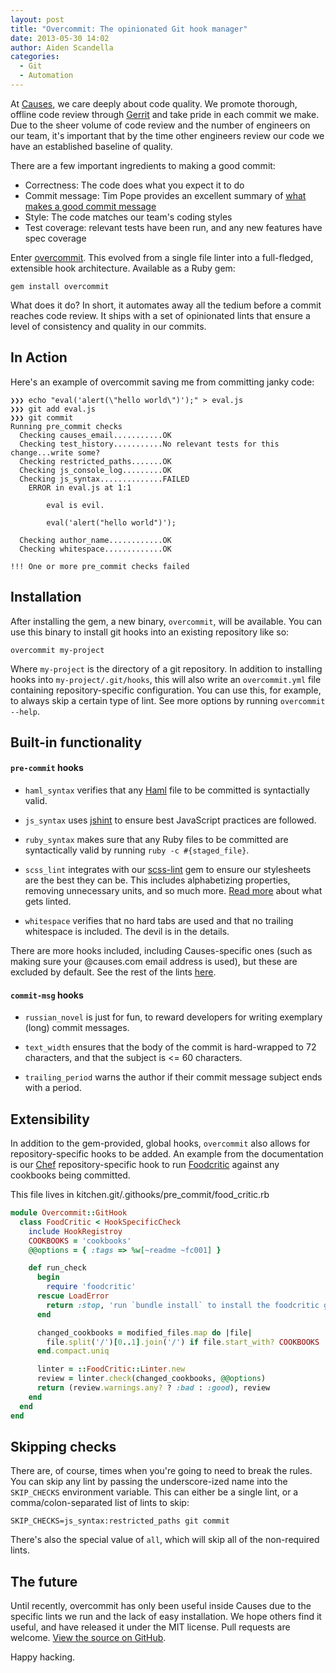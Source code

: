 ```yaml
---
layout: post
title: "Overcommit: The opinionated Git hook manager"
date: 2013-05-30 14:02
author: Aiden Scandella
categories:
  - Git
  - Automation
---
```


At [Causes](http://www.causes.com), we care deeply about code quality.  We
promote thorough, offline code review through
[Gerrit](https://code.google.com/p/gerrit/) and take pride in each commit we
make. Due to the sheer volume of code review and the number of engineers on our
team, it's important that by the time other engineers review our code we have an
established baseline of quality.

There are a few important ingredients to making a good commit:

  - Correctness: The code does what you expect it to do
  - Commit message: Tim Pope provides an excellent summary of [what makes a good
    commit message](http://tbaggery.com/2008/04/19/a-note-about-git-commit-messages.html)
  - Style: The code matches our team's coding styles
  - Test coverage: relevant tests have been run, and any new features have spec
    coverage

Enter [overcommit](https://github.com/causes/overcommit). This evolved from a
single file linter into a full-fledged, extensible hook architecture.  Available
as a Ruby gem:

    gem install overcommit

What does it do? In short, it automates away all the tedium before a commit
reaches code review. It ships with a set of opinionated lints that ensure a
level of consistency and quality in our commits.

## In Action

Here's an example of overcommit saving me from committing janky code:

<pre><code>❯❯❯ echo "eval('alert(\"hello world\")');" > eval.js
❯❯❯ git add eval.js
❯❯❯ git commit
Running pre_commit checks
  Checking causes_email...........<span class="success">OK</span>
  Checking test_history...........<span class="warning">No relevant tests for this change...write some?</span>
  Checking restricted_paths.......<span class="success">OK</span>
  Checking js_console_log.........<span class="success">OK</span>
  Checking js_syntax..............<span class="error">FAILED</span>
    ERROR in eval.js at 1:1

        eval is evil.

        eval('alert("hello world")');

  Checking author_name............<span class="success">OK</span>
  Checking whitespace.............<span class="success">OK</span>

<span class="error">!!! One or more pre_commit checks failed</span>
</code></pre>

<!-- more -->

## Installation

After installing the gem, a new binary, `overcommit`, will be available. You can
use this binary to install git hooks into an existing repository like so:

    overcommit my-project

Where `my-project` is the directory of a git repository. In addition to
installing hooks into `my-project/.git/hooks`, this will also write an
`overcommit.yml` file containing repository-specific configuration. You can use
this, for example, to always skip a certain type of lint. See more options by
running `overcommit --help`.

## Built-in functionality

#### `pre-commit` hooks

- `haml_syntax` verifies that any [Haml](http://haml.info/) file to be committed
  is syntactially valid.

- `js_syntax` uses [jshint](http://www.jshint.com/) to ensure best JavaScript
  practices are followed.

- `ruby_syntax` makes sure that any Ruby files to be committed are syntactically
  valid by  running `ruby -c #{staged_file}`.

- `scss_lint` integrates with our [scss-lint](github.com/causes/scss-lint) gem
  to ensure our stylesheets are the best they can be. This includes alphabetizing
  properties, removing unnecessary units, and so much more. [Read
  more](https://github.com/causes/scss-lint#what-gets-linted) about what gets
  linted.

- `whitespace` verifies that no hard tabs are used and that no trailing
  whitespace is included. The devil is in the details.

There are more hooks included, including Causes-specific ones (such as making
sure your @causes.com email address is used), but these are excluded by
default. See the rest of the lints
[here](https://github.com/causes/overcommit/tree/master/lib/overcommit/plugins/pre_commit).

#### `commit-msg` hooks

- `russian_novel` is just for fun, to reward developers for writing exemplary
  (long) commit messages.

- `text_width` ensures that the body of the commit is hard-wrapped to 72
  characters, and that the subject is <= 60 characters.

- `trailing_period` warns the author if their commit message subject ends with a period.

## Extensibility

In addition to the gem-provided, global hooks, `overcommit` also allows for
repository-specific hooks to be added. An example from the documentation is our
[Chef](http://www.opscode.com/chef/) repository-specific hook to run
[Foodcritic](http://acrmp.github.io/foodcritic/) against any cookbooks being
committed.

This file lives in kitchen.git/.githooks/pre_commit/food_critic.rb

```ruby food_critic.rb
module Overcommit::GitHook
  class FoodCritic < HookSpecificCheck
    include HookRegistroy
    COOKBOOKS = 'cookbooks'
    @@options = { :tags => %w[~readme ~fc001] }

    def run_check
      begin
        require 'foodcritic'
      rescue LoadError
        return :stop, 'run `bundle install` to install the foodcritic gem'
      end

      changed_cookbooks = modified_files.map do |file|
        file.split('/')[0..1].join('/') if file.start_with? COOKBOOKS
      end.compact.uniq

      linter = ::FoodCritic::Linter.new
      review = linter.check(changed_cookbooks, @@options)
      return (review.warnings.any? ? :bad : :good), review
    end
  end
end
```

## Skipping checks

There are, of course, times when you're going to need to break the rules. You
can skip any lint by passing the underscore-ized name into the `SKIP_CHECKS`
environment variable. This can either be a single lint, or a
comma/colon-separated list of lints to skip:

    SKIP_CHECKS=js_syntax:restricted_paths git commit

There's also the special value of `all`, which will skip all of the non-required
lints.

## The future

Until recently, overcommit has only been useful inside Causes due to the
specific lints we run and the lack of easy installation. We hope others find it
useful, and have released it under the MIT license. Pull requests are welcome.
[View the source on GitHub](https://github.com/causes/overcommit).

Happy hacking.
